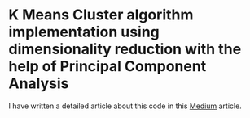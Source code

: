 # K Means Cluster algorithm implementation using dimensionality reduction with the help of Principal Component Analysis
I have written a detailed article about this code in this [Medium](https://github.blog/2013-01-31-relative-links-in-markup-files/) article. 
